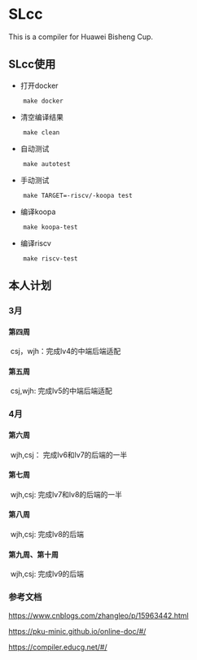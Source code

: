 # SLcc

This is a compiler for Huawei Bisheng Cup.

## SLcc使用

* 打开docker

```shell
    make docker
```

* 清空编译结果

```shell
    make clean
```

* 自动测试

```shell
    make autotest
```

* 手动测试

```shell
    make TARGET=-riscv/-koopa test
```

* 编译koopa

```shell
    make koopa-test
```

* 编译riscv

```shell
    make riscv-test
```

## 本人计划

### 3月 

#### 第四周

​	csj，wjh：完成lv4的中端后端适配

#### 第五周

​	csj,wjh: 完成lv5的中端后端适配

### 4月 

#### 第六周

​	wjh,csj： 完成lv6和lv7的后端的一半

#### 第七周

​	wjh,csj: 	完成lv7和lv8的后端的一半

#### 第八周

​	wjh,csj: 	完成lv8的后端

#### 第九周、第十周

​	wjh,csj:	完成lv9的后端

### 参考文档

https://www.cnblogs.com/zhangleo/p/15963442.html

https://pku-minic.github.io/online-doc/#/

https://compiler.educg.net/#/











